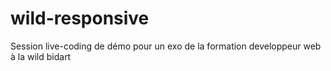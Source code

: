 # wild-responsive

Session live-coding de démo pour un exo de la formation developpeur web à la wild bidart
